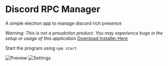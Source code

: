 # Discord RPC Manager
A simple electron app to manage discord rich presence

*Warning: This is not a proudction product. You may experience bugs in the setup or usage of this application*
[Download Installer Here](https://assets.nekonii.xyz/downloads/discord-rich-presence-manager/setup.exe)


Start the program using `npm start`

![Preview](https://cdn.discordapp.com/attachments/528311102749147171/800420370824822784/unknown.png)
![Settings](https://media.discordapp.net/attachments/704235718876069908/795188818822037504/unknown.png)
